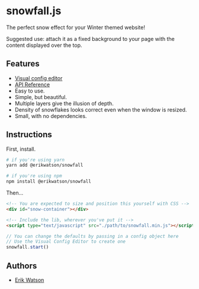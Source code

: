 # snowfall.js

The perfect snow effect for your Winter themed website!

Suggested use: attach it as a fixed background to your page with the content displayed over the top.

## Features

- [Visual config editor](https://erikwatson.github.io/snowfall-editor/)
- [API Reference](https://erikwatson.github.io/snowfall.js/)
- Easy to use.
- Simple, but beautiful.
- Multiple layers give the illusion of depth.
- Density of snowflakes looks correct even when the window is resized.
- Small, with no dependencies.

## Instructions

First, install.

```sh
# if you're using yarn
yarn add @erikwatson/snowfall

# if you're using npm
npm install @erikwatson/snowfall
```

Then...

```html
<!-- You are expected to size and position this yourself with CSS -->
<div id="snow-container"></div>

<!-- Include the lib, wherever you've put it -->
<script type="text/javascript" src="./path/to/snowfall.min.js"></script>
```

```js
// You can change the defaults by passing in a config object here
// Use the Visual Config Editor to create one
snowfall.start()
```

## Authors

- [Erik Watson](http://erikwatson.me)

